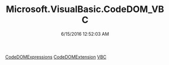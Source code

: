 ﻿---
title: Microsoft.VisualBasic.CodeDOM_VBC
date: 6/15/2016 12:52:03 AM
---

[CodeDOMExpressions](T-Microsoft.VisualBasic.CodeDOM_VBC.CodeDOMExpressions.html)
[CodeDOMExtension](T-Microsoft.VisualBasic.CodeDOM_VBC.CodeDOMExtension.html)
[VBC](T-Microsoft.VisualBasic.CodeDOM_VBC.VBC.html)
